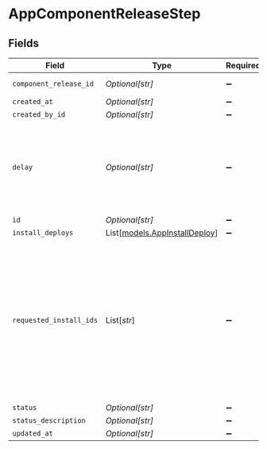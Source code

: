 # AppComponentReleaseStep


## Fields

| Field                                                                                                                                                           | Type                                                                                                                                                            | Required                                                                                                                                                        | Description                                                                                                                                                     |
| --------------------------------------------------------------------------------------------------------------------------------------------------------------- | --------------------------------------------------------------------------------------------------------------------------------------------------------------- | --------------------------------------------------------------------------------------------------------------------------------------------------------------- | --------------------------------------------------------------------------------------------------------------------------------------------------------------- |
| `component_release_id`                                                                                                                                          | *Optional[str]*                                                                                                                                                 | :heavy_minus_sign:                                                                                                                                              | parent release ID                                                                                                                                               |
| `created_at`                                                                                                                                                    | *Optional[str]*                                                                                                                                                 | :heavy_minus_sign:                                                                                                                                              | N/A                                                                                                                                                             |
| `created_by_id`                                                                                                                                                 | *Optional[str]*                                                                                                                                                 | :heavy_minus_sign:                                                                                                                                              | N/A                                                                                                                                                             |
| `delay`                                                                                                                                                         | *Optional[str]*                                                                                                                                                 | :heavy_minus_sign:                                                                                                                                              | fields to control the delay of the individual step, as this is set based on the parent strategy                                                                 |
| `id`                                                                                                                                                            | *Optional[str]*                                                                                                                                                 | :heavy_minus_sign:                                                                                                                                              | N/A                                                                                                                                                             |
| `install_deploys`                                                                                                                                               | List[[models.AppInstallDeploy](../models/appinstalldeploy.md)]                                                                                                  | :heavy_minus_sign:                                                                                                                                              | N/A                                                                                                                                                             |
| `requested_install_ids`                                                                                                                                         | List[*str*]                                                                                                                                                     | :heavy_minus_sign:                                                                                                                                              | When a step is created, a set of installs are targeted. However, by the time the release step goes out, the<br/>install might have been setup in any order of ways. |
| `status`                                                                                                                                                        | *Optional[str]*                                                                                                                                                 | :heavy_minus_sign:                                                                                                                                              | N/A                                                                                                                                                             |
| `status_description`                                                                                                                                            | *Optional[str]*                                                                                                                                                 | :heavy_minus_sign:                                                                                                                                              | N/A                                                                                                                                                             |
| `updated_at`                                                                                                                                                    | *Optional[str]*                                                                                                                                                 | :heavy_minus_sign:                                                                                                                                              | N/A                                                                                                                                                             |